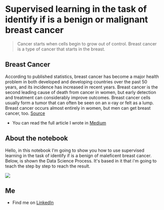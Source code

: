 # Supervised learning in the task of identify if is a benign or malignant breast cancer

> Cancer starts when cells begin to grow out of control. Breast cancer is a type of cancer that starts in the breast.

## Breast Cancer

According to published statistics, breast cancer has become a major health problem in both developed and developing countries over the past 50 years, and its incidence has increased in recent years. Breast cancer is the second leading cause of death from cancer in women, but early detection and treatment can considerably improve outcomes.
Breast cancer cells usually form a tumor that can often be seen on an x-ray or felt as a lump. Breast cancer occurs almost entirely in women, but men can get breast cancer, too. [Source](https://www.cancer.org/cancer/breast-cancer/about/what-is-breast-cancer.html)

- You can read the full article I wrote in [Medium](https://medium.com/@zeh.henrique92/supervised-learning-in-the-task-of-identify-if-is-a-benign-or-malignant-breast-cancer-69b4cbc42b84?source=friends_link&sk=c1ee5ba2d4b950c9c729eecdc50812c3)


## About the notebook

Hello, in this notebook I'm going to show you how to use supervised learning in the task of identify if is a benign of maleficent breast cancer. Below, is shown the Data Science Process. It's based in it that i'm going to teach the step by step to reach the result. 

![](https://miro.medium.com/max/3870/1*eE8DP4biqtaIK3aIy1S2zA.png)

## Me

- Find me on [LinkedIn](https://www.linkedin.com/in/jhroveda/)
